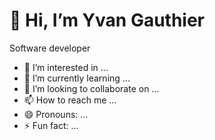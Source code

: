 # 👋 Hi, I’m Yvan Gauthier
Software developer 
- 👀 I’m interested in ...
- 🌱 I’m currently learning ...
- 💞️ I’m looking to collaborate on ...
- 📫 How to reach me ...
- 😄 Pronouns: ...
- ⚡ Fun fact: ...

<!---
yvngauthdev/yvngauthdev is a ✨ special ✨ repository because its `README.md` (this file) appears on your GitHub profile.
You can click the Preview link to take a look at your changes.
--->
